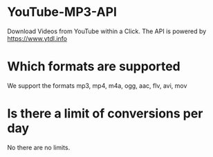 # YouTube-MP3-API
Download Videos from YouTube within a Click. The API is powered by https://www.ytdl.info

# Which formats are supported

We support the formats mp3, mp4, m4a, ogg, aac, flv, avi, mov

# Is there a limit of conversions per day

No there are no limits.
